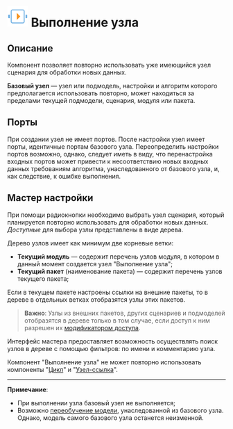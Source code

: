 # ![Выполнение узла](../../media/app/icons/vendors/execnode.svg) Выполнение узла

## Описание

Компонент позволяет повторно использовать уже имеющийся узел сценария для обработки новых данных.

**Базовый узел** — узел или подмодель, настройки и алгоритм которого предполагается использовать повторно, может находиться за пределами текущей подмодели, сценария, модуля или пакета.

## Порты

При создании узел не имеет портов. После настройки узел имеет порты, идентичные портам базового узла. Переопределить настройки портов возможно, однако, следует иметь в виду, что перенастройка входных портов может привести к несоответствию новых входных данных требованиям алгоритма, унаследованного от базового узла, и, как следствие, к ошибке выполнения.

## Мастер настройки

При помощи радиокнопки необходимо выбрать узел сценария, который планируется повторно использовать для обработки новых данных. *Доступные* для выбора узлы представлены в виде дерева.

Дерево узлов имеет как минимум две корневые ветки:

* **Текущий модуль** — содержит перечень узлов модуля, в котором в данный момент создается узел "Выполнение узла";
* **Текущий пакет** (наименование пакета) — содержит перечень узлов текущего пакета;

Если в текущем пакете настроены ссылки на внешние пакеты, то в дереве в отдельных ветках отобразятся узлы этих пакетов.

>**Важно**: Узлы из внешних пакетов, других сценариев и подмоделей отобразятся в дереве только в том случае, если доступ к ним разрешен их [модификатором доступа](../../scenario/access-modifier.md).

Интерфейс мастера предоставляет возможность осуществлять поиск узлов в дереве с помощью фильтров: по имени и комментарию узла.

Компонент "Выполнение узла" не может повторно использовать компоненты "[Цикл](./cycle.md)" и "[Узел-ссылка](./unit-link.md)".

-----

**Примечание**:

* При выполнении узла базовый узел не выполняется;
* Возможно [переобучение модели](../../scenario/training-processors.md), унаследованной из базового узла. Однако, модель самого базового узла останется неизменной.
